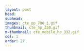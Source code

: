 ```yaml
---
layout: post
head: 
subhead: 
images: cte_pp_700_1.gif
thumbnail: cte_hp_350.gif
m-thumbnail: cte_mobile_hp_332.gif
col: 1
order: 27
---
```

